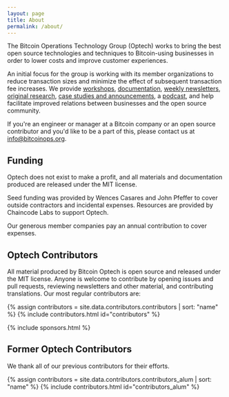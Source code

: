 ```yaml
---
layout: page
title: About
permalink: /about/
---
```


The Bitcoin Operations Technology Group (Optech) works to bring the best
open source technologies and techniques to Bitcoin-using businesses in
order to lower costs and improve customer experiences.

An initial focus for the group is working with its member organizations to
reduce transaction sizes and minimize the effect of subsequent transaction fee
increases.  We provide [workshops][], [documentation][scaling book],
[weekly newsletters][], [original research][dashboard], [case studies
and announcements][blog], a [podcast][], and help facilitate improved relations between
businesses and the open source community.

[scaling book]: https://github.com/bitcoinops/scaling-book
[workshops]: /workshops
[weekly newsletters]: /en/newsletters/
[dashboard]: https://dashboard.bitcoinops.org/
[blog]: /en/blog/
[podcast]: /en/podcast/

If you're an engineer or manager at a Bitcoin company or an open source contributor and you'd like to be a part of this, please
contact us at [info@bitcoinops.org](mailto:info@bitcoinops.org).

## Funding

Optech does not exist to make a profit, and all materials and documentation
produced are released under the MIT license.

Seed funding was provided by Wences Casares and John Pfeffer to cover outside
contractors and incidental expenses. Resources are provided by Chaincode Labs
to support Optech.

Our generous member companies pay an annual contribution to cover expenses.

## Optech Contributors

All material produced by Bitcoin Optech is open source and released under the
MIT license. Anyone is welcome to contribute by opening issues and pull
requests, reviewing newsletters and other material, and contributing
translations. Our most regular contributors are:

{% assign contributors = site.data.contributors.contributors | sort: "name" %}
{% include contributors.html id="contributors" %}

{% include sponsors.html %}

## Former Optech Contributors

We thank all of our previous contributors for their efforts.

{% assign contributors = site.data.contributors.contributors_alum | sort: "name" %}
{% include contributors.html id="contributors_alum" %}

